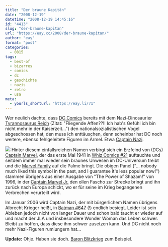 ```yaml
---
title: "Der braune Kapitän"
date: "2008-12-19"
datetime: "2008-12-19 14:45:16"
id: "4413"
slug: "der-braune-kapitan"
url: "https://eay.cc/2008/der-braune-kapitan/"
author: "eay"
format: "post"
categories:
  - 0815
tags:
  - best-of
  - bizarres
  - comics
  - dc
  - geschichte
  - nazis
  - retro
  - usa
meta:
  - yourls_shorturl: "https://eay.li/71"
---
```


Wer neulich dachte, dass [DC Comics](//eay.cc/tag/dc/) bereits mit dem Nazi-Dinosaurier [Tyrannosaurus Reich](//eay.cc/2008/tyrannosaurus-reich/) (Zitat: "Fliegende Affen??!! Ich hab's Gefühl ich bin nicht mehr in der Kaiserzeit...") den nationalsozialistischen Vogel abgeschossen hat, den muss ich enttäuschen, denn scheinbar hat DC noch weitere, ebenso fehlgeleitete Figuren im Ärmel. Etwa [Captain Nazi](http://en.wikipedia.org/wiki/Captain_Nazi).

![](/uploads/2008/captainna.jpg) Hinter diesem einfallsreichen Namen verbirgt sich ein Erzfeind von (DCs) [Captain Marvel](http://en.wikipedia.org/wiki/Captain_Marvel_(DC_Comics)), der das erste Mal 1941 in [Whiz Comics #21](http://en.wikipedia.org/wiki/File:Master-comics-21.jpg) auftauchte und seitdem immer mal wieder sein braunes Unwesen im DC-Universum treibt und die [Marvel Family](http://en.wikipedia.org/wiki/Marvel_Family) auf die Palme bringt. Die obigen Panel ("... nobody much liked this symbol in the past, and I guarantee it's less popular now!") stammen übrigens aus einer Ausgabe von "The Power of Shazam!" von 1996, in der [Captain Marvel Jr.](http://en.wikipedia.org/wiki/Captain_Marvel,_Jr.) den ollen Fascho zur Strecke bringt und ihn zurück nach Europa schickt, wo er für seine im Krieg begangenen Verbrechen verurteilt wird.

Im Januar 2006 wird Captain Nazi, der mit bürgerlichem Namen übrigens Albrecht Krieger heißt, in [Batman #647](http://comicbookdb.com/issue.php?ID=14477) (!) endlich besiegt. Leider ist sein Ableben jedoch nicht von langer Dauer und schon bald taucht er wieder auf und macht der JLA und insbesondere Wonder Woman das Leben schwer. Bleibt zu hoffen, dass diese ihm schwer zusetzen kann. Und DC nicht noch mehr Nazi-Figuren rumlungern hat...

**Update:** Ohje. Haben sie doch. [Baron Blitzkrieg](http://dc.wikia.com/wiki/Baron_Blitzkrieg_(New_Earth)) zum Beispiel.

